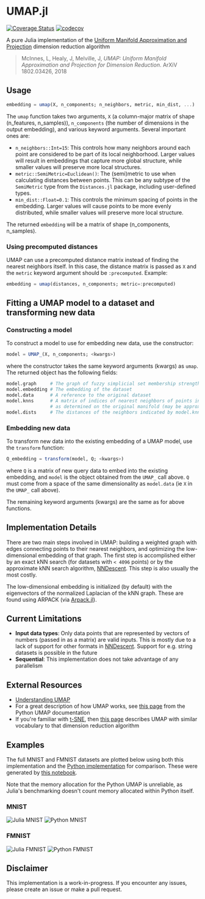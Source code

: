 # UMAP.jl
[![Coverage Status](https://coveralls.io/repos/github/dillondaudert/UMAP.jl/badge.svg?branch=master)](https://coveralls.io/github/dillondaudert/UMAP.jl?branch=master) [![codecov](https://codecov.io/gh/dillondaudert/UMAP.jl/branch/master/graph/badge.svg)](https://codecov.io/gh/dillondaudert/UMAP.jl)

A pure Julia implementation of the [Uniform Manifold Approximation and Projection](https://arxiv.org/abs/1802.03426) dimension reduction
algorithm

> McInnes, L, Healy, J, Melville, J, *UMAP: Uniform Manifold Approximation and Projection for
> Dimension Reduction*. ArXiV 1802.03426, 2018

## Usage
```jl
embedding = umap(X, n_components; n_neighbors, metric, min_dist, ...)
```
The `umap` function takes two arguments, `X` (a column-major matrix of shape (n_features, n_samples)), `n_components` (the number of dimensions in the output embedding), and various keyword arguments. Several important ones are:
- `n_neighbors::Int=15`: This controls how many neighbors around each point are considered to be part of its local neighborhood. Larger values will result in embeddings that capture more global structure, while smaller values will preserve more local structures.
- `metric::SemiMetric=Euclidean()`: The (semi)metric to use when calculating distances between points. This can be any subtype of the `SemiMetric` type from the `Distances.jl` package, including user-defined types.
- `min_dist::Float=0.1`: This controls the minimum spacing of points in the embedding. Larger values will cause points to be more evenly distributed, while smaller values will preserve more local structure.

The returned `embedding` will be a matrix of shape (n_components, n_samples).

### Using precomputed distances
UMAP can use a precomputed distance matrix instead of finding the nearest neighbors itself. In this case, the distance matrix is passed as `X` and the `metric` keyword argument should be `:precomputed`. Example:

```jl
embedding = umap(distances, n_components; metric=:precomputed)
```

## Fitting a UMAP model to a dataset and transforming new data

### Constructing a model
To construct a model to use for embedding new data, use the constructor:
```jl
model = UMAP_(X, n_components; <kwargs>)
```
where the constructor takes the same keyword arguments (kwargs) as `umap`. The returned object has the following fields:
```jl
model.graph     # The graph of fuzzy simplicial set membership strengths of each point in the dataset
model.embedding # The embedding of the dataset
model.data      # A reference to the original dataset
model.knns      # A matrix of indices of nearest neighbors of points in the dataset,
                # as determined on the original manifold (may be approximate)
model.dists     # The distances of the neighbors indicated by model.knns
```

### Embedding new data
To transform new data into the existing embedding of a UMAP model, use the `transform` function:
```jl
Q_embedding = transform(model, Q; <kwargs>)
```
where `Q` is a matrix of new query data to embed into the existing embedding, and `model` is the object obtained from the `UMAP_` call above. `Q` must come from a space of the same dimensionality as `model.data` (ie `X` in the `UMAP_` call above).

The remaining keyword arguments (kwargs) are the same as for above functions.

## Implementation Details
There are two main steps involved in UMAP: building a weighted graph with edges connecting points to their nearest neighbors, and optimizing the low-dimensional embedding of that graph. The first step is accomplished either by an exact kNN search (for datasets with `< 4096` points) or by the approximate kNN search algorithm, [NNDescent](https://github.com/dillondaudert/NearestNeighborDescent.jl). This step is also usually the most costly.

The low-dimensional embedding is initialized (by default) with the eigenvectors of the normalized Laplacian of the kNN graph. These are found using ARPACK (via [Arpack.jl](https://github.com/JuliaLinearAlgebra/Arpack.jl)).

## Current Limitations
- **Input data types**: Only data points that are represented by vectors of numbers (passed in as a matrix) are valid inputs. This is mostly due to a lack of support for other formats in [NNDescent](https://github.com/dillondaudert/NearestNeighborDescent.jl). Support for e.g. string datasets is possible in the future
- **Sequential**: This implementation does not take advantage of any parallelism

## External Resources
- [Understanding UMAP](https://pair-code.github.io/understanding-umap/)
- For a great description of how UMAP works, see [this page](https://umap-learn.readthedocs.io/en/latest/how_umap_works.html) from the Python UMAP documentation
- If you're familiar with [t-SNE](https://lvdmaaten.github.io/tsne/), then [this page](https://jlmelville.github.io/uwot/umap-for-tsne.html) describes UMAP with similar vocabulary to that dimension reduction algorithm

## Examples
The full MNIST and FMNIST datasets are plotted below using both this implementation and the [Python implementation](github.com/lmcinnes/umap) for comparison. These were generated by [this notebook](PlotMNIST.ipynb).

Note that the memory allocation for the Python UMAP is unreliable, as Julia's benchmarking doesn't count memory allocated within Python itself.
### MNIST
![Julia MNIST](img/mnist_julia.png)
![Python MNIST](img/mnist_python.png)

### FMNIST
![Julia FMNIST](img/fmnist_julia.png)
![Python FMNIST](img/fmnist_python.png)

## Disclaimer
This implementation is a work-in-progress. If you encounter any issues, please create
an issue or make a pull request.
